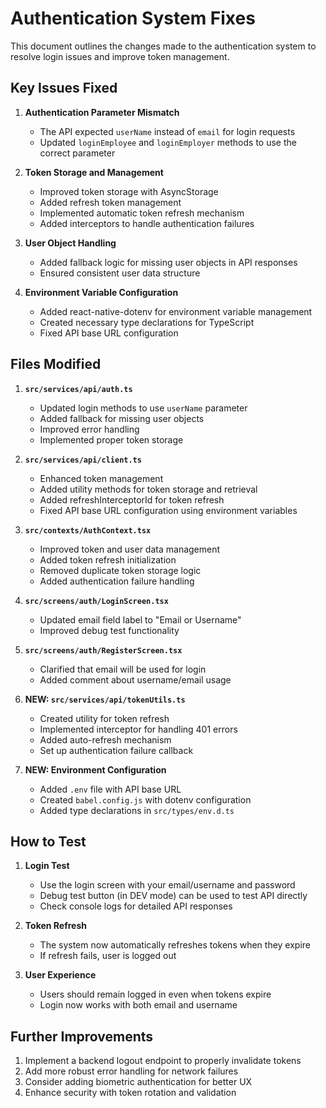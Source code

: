 # Authentication System Fixes

This document outlines the changes made to the authentication system to resolve login issues and improve token management.

## Key Issues Fixed

1. **Authentication Parameter Mismatch**
   - The API expected `userName` instead of `email` for login requests
   - Updated `loginEmployee` and `loginEmployer` methods to use the correct parameter

2. **Token Storage and Management**
   - Improved token storage with AsyncStorage
   - Added refresh token management
   - Implemented automatic token refresh mechanism
   - Added interceptors to handle authentication failures

3. **User Object Handling**
   - Added fallback logic for missing user objects in API responses
   - Ensured consistent user data structure

4. **Environment Variable Configuration**
   - Added react-native-dotenv for environment variable management
   - Created necessary type declarations for TypeScript
   - Fixed API base URL configuration

## Files Modified

1. **`src/services/api/auth.ts`**
   - Updated login methods to use `userName` parameter
   - Added fallback for missing user objects
   - Improved error handling
   - Implemented proper token storage

2. **`src/services/api/client.ts`**
   - Enhanced token management
   - Added utility methods for token storage and retrieval
   - Added refreshInterceptorId for token refresh
   - Fixed API base URL configuration using environment variables

3. **`src/contexts/AuthContext.tsx`**
   - Improved token and user data management
   - Added token refresh initialization
   - Removed duplicate token storage logic
   - Added authentication failure handling

4. **`src/screens/auth/LoginScreen.tsx`**
   - Updated email field label to "Email or Username"
   - Improved debug test functionality

5. **`src/screens/auth/RegisterScreen.tsx`**
   - Clarified that email will be used for login
   - Added comment about username/email usage

6. **NEW: `src/services/api/tokenUtils.ts`**
   - Created utility for token refresh
   - Implemented interceptor for handling 401 errors
   - Added auto-refresh mechanism
   - Set up authentication failure callback

7. **NEW: Environment Configuration**
   - Added `.env` file with API base URL
   - Created `babel.config.js` with dotenv configuration
   - Added type declarations in `src/types/env.d.ts`

## How to Test

1. **Login Test**
   - Use the login screen with your email/username and password
   - Debug test button (in DEV mode) can be used to test API directly
   - Check console logs for detailed API responses

2. **Token Refresh**
   - The system now automatically refreshes tokens when they expire
   - If refresh fails, user is logged out

3. **User Experience**
   - Users should remain logged in even when tokens expire
   - Login now works with both email and username

## Further Improvements

1. Implement a backend logout endpoint to properly invalidate tokens
2. Add more robust error handling for network failures
3. Consider adding biometric authentication for better UX
4. Enhance security with token rotation and validation 